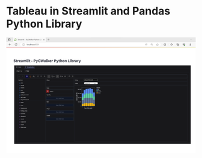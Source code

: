 # Tableau in Streamlit and Pandas Python Library

![alt text](https://github.com/bacdillon/Tableau/blob/main/PyGWalker-Streamlit/PyGWalker%20Streamlit.png)


